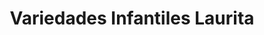 ---
title: "Variedades Infantiles Laurita"
url: /pereira/variedades-infantiles-laurita/
shop: general
---